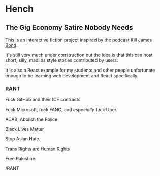 # Hench
## The Gig Economy Satire Nobody Needs
This is an interactive fiction project inspired by the podcast [Kill James Bond](https://killjamesbondpod.podbean.com/).

It's still very much under construction but the idea is that this can host short, silly, madlibs style stories contributed by users.

It is also a React example for my students and other people unfortunate enough to be learning web development and React specifically.

### RANT
Fuck GitHub and their ICE contracts.

Fuck Microsoft, fuck FANG, and *especially* fuck Uber.

ACAB, Abolish the Police

Black Lives Matter

Stop Asian Hate

Trans Rights are Human Rights

Free Palestine

/RANT